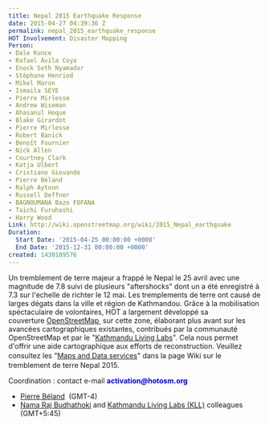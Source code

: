 ```yaml
---
title: Nepal 2015 Earthquake Response
date: 2015-04-27 04:39:36 Z
permalink: nepal_2015_earthquake_response
HOT Involvement: Disaster Mapping
Person:
- Dale Kunce
- Rafael Ávila Coya
- Enock Seth Nyamador
- Stéphane Henriod
- Mikel Maron
- Ismaila SEYE
- Pierre Mirlesse
- Andrew Wiseman
- Ahasanul Hoque
- Blake Girardot
- Pierre Mirlesse
- Robert Banick
- Benoît Fournier
- Nick Allen
- Courtney Clark
- Katja Ulbert
- Cristiano Giovando
- Pierre Béland
- Ralph Aytoun
- Russell Deffner
- BAGNOUMANA Bazo FOFANA
- Taichi Furuhashi
- Harry Wood
Link: http://wiki.openstreetmap.org/wiki/2015_Nepal_earthquake
Duration:
  Start Date: '2015-04-25 00:00:00 +0000'
  End Date: '2015-12-31 00:00:00 +0000'
created: 1430109576
---
```


<p>Un tremblement de terre majeur a frappé le Nepal le 25 avril avec une magnitude de 7.8 suivi de plusieurs "aftershocks" dont un a été enregistré à 7.3 sur l'echelle de richter le 12 mai. Les tremplements de terre ont causé de larges dégats dans la ville et région de Kathmandou. Grâce à la mobilisation spéctaculaire de volontaires, HOT a largement développé sa couverture&nbsp;<a title="OSMcompare Before / After" href="http://pierzen.dev.openstreetmap.org/hot/leaflet/OSM-Compare-before-after.html#12/27.7548/85.3373">OpenStreetMap&nbsp;</a>&nbsp;sur cette zone, élaborant&nbsp;plus avant sur les avancées cartographiques existantes, contribués par la communauté OpenStreetMap et par le "<a title="KLL" href="http://kathmandulivinglabs.org/">Kathmandu Living Labs</a>". Cela nous permet d'offrir une aide cartographique aux efforts de reconstruction. Veuillez consultez les "<a style="line-height: 1.538em;" title="OSM Maps &amp; Services for the Nepal Response" href="http://wiki.openstreetmap.org/wiki/2015_Nepal_earthquake#Map_and_Data_Services" target="_self">Maps and Data services</a>" dans la page Wiki sur le tremblement de terre Nepal 2015.&nbsp;</p><p>Coordination : contact e-mail&nbsp;<strong style="color: blue;">activation<em>@</em></strong><strong style="color: blue;">hotosm.org</strong></p><ul><li><a href="http://hotosm.org/users/pierrebeland"> Pierre Béland</a>&nbsp; (GMT-4)</li><li><a href="http://hotosm.org/users/nama_budhathoki"> Nama Raj Budhathoki</a> and <a class="external text" href="http://www.kathmandulivinglabs.org/" rel="nofollow">Kathmandu Living Labs (KLL)</a> colleagues (GMT+5:45)</li></ul>
